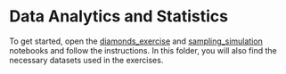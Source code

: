 # Data Analytics and Statistics

To get started, open the [diamonds_exercise](diamonds_exercise.ipynb) and [sampling_simulation](sampling_simulation.ipynb) notebooks and follow the instructions. In this folder, you will also find the necessary datasets used in the exercises.
